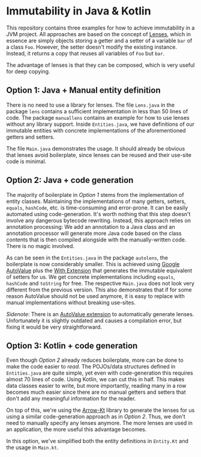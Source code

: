 # Immutability in Java & Kotlin

This repository contains three examples for how to achieve immutability in a JVM project.
All approaches are based on the concept of [Lenses](https://arrow-kt.io/docs/optics/lens/#composition),
which in essence are simply objects storing a getter and a setter of a variable `bar` of a class `Foo`.
However, the setter doesn't modify the existing instance. Instead, it returns a copy that reuses all variables of `Foo` but `bar`.

The advantage of lenses is that they can be composed, which is very useful for deep copying.

## Option 1: Java + Manual entity definition

There is no need to use a library for lenses. The file `Lens.java` in the package `lens` contains a sufficient implementation in less than 50 lines of code.
The package `manuallens` contains an example for how to use lenses without any library support. Inside `Entities.java`, we have definitions of our immutable entities with concrete implementations of the aforementioned getters and setters.

The file `Main.java` demonstrates the usage. It should already be obvious that lenses avoid boilerplate, since lenses can be reused and their use-site code is minimal.

## Option 2: Java + code generation

The majority of boilerplate in _Option 1_ stems from the implementation of entity classes. Maintaining the implementations of many getters, setters, `equals`, `hashCode`, etc. is time-consuming and error-prone.
It can be easily automated using code-generation. It's worth nothing that this step doesn't involve any dangerous bytecode rewriting. Instead, this approach relies on annotation processing: We add an annotation to a Java class and an annotation processor will generate more Java code based on the class contents that is then compiled alongside with the manually-written code. There is no magic involved.

As can be seen in the `Entities.java` in the package `autolens`, the boilerplate is now considerably smaller. This is achieved using [Google AutoValue](https://github.com/google/auto/tree/master/value) plus the [With Extension](https://github.com/gabrielittner/auto-value-with) that generates the immutable equivalent of setters for us. We get concrete implementations including `equals`, `hashCode` and `toString` for free.
The respective `Main.java` does not look very different from the previous version. This also demonstrates that if for some reason AutoValue should not be used anymore, it is easy to replace with manual implementations without breaking use-sites.

_Sidenote_: There is an [AutoValue extension](https://github.com/evant/auto-value-lens) to automatically generate lenses. Unfortunately it is slightly outdated and causes a compilation error, but fixing it would be very straightforward.

## Option 3: Kotlin + code generation

Even though _Option 2_ already reduces boilerplate, more can be done to make the code easier to _read_. The POJOs/data structures defined in `Entities.java` are quite simple, yet even with code-generation this requires almost 70 lines of code.
Using Kotlin, we can cut this in half. This makes data classes easier to write, but more importantly, reading many in a row becomes much easier since there are no manual getters and setters that don't add any meaningful information for the reader.

On top of this, we're using the [Arrow-Kt](https://arrow-kt.io/docs/optics/lens/#composition) library to generate the lenses for us using a similar code-generation approach as in _Option 2_. Thus, we don't need to manually specify any lenses anymore. The more lenses are used in an application, the more useful this advantage becomes.

In this option, we've simplified both the entity definitions in `Entity.Kt` and the usage in `Main.kt`.
